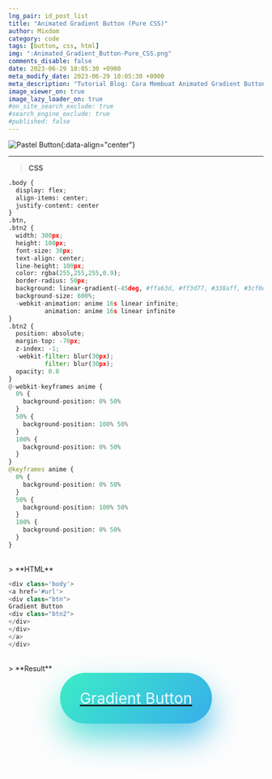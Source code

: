 ```yaml
---
lng_pair: id_post_list
title: "Animated Gradient Button (Pure CSS)"
author: Mixdom
category: code 
tags: [button, css, html]
img: ":Animated_Gradient_Button-Pure_CSS.png"
comments_disable: false
date: 2023-06-29 10:05:30 +0900
meta_modify_date: 2023-06-29 10:05:30 +0900
meta_description: "Tutorial Blog: Cara Membuat Animated Gradient Button (Pure CSS)"
image_viewer_on: true
image_lazy_loader_on: true
#on_site_search_exclude: true
#search_engine_exclude: true
#published: false
---
```


![Pastel Button](:Animated_Gradient_Button-Pure_CSS.png){:data-align="center"}

***

> **CSS**

```python
.body {
  display: flex;
  align-items: center;
  justify-content: center
}
.btn,
.btn2 {
  width: 300px;
  height: 100px;
  font-size: 30px;
  text-align: center;
  line-height: 100px;
  color: rgba(255,255,255,0.9);
  border-radius: 50px;
  background: linear-gradient(-45deg, #ffa63d, #ff3d77, #338aff, #3cf0c5);
  background-size: 600%;
  -webkit-animation: anime 16s linear infinite;
          animation: anime 16s linear infinite
}
.btn2 {
  position: absolute;
  margin-top: -70px;
  z-index: -1;
  -webkit-filter: blur(30px);
          filter: blur(30px);
  opacity: 0.8
}
@-webkit-keyframes anime {
  0% {
    background-position: 0% 50%
  }
  50% {
    background-position: 100% 50%
  }
  100% {
    background-position: 0% 50%
  }
}
@keyframes anime {
  0% {
    background-position: 0% 50%
  }
  50% {
    background-position: 100% 50%
  }
  100% {
    background-position: 0% 50%
  }
}
```

<br/>
> **HTML**

```python
<div class='body'>
<a href='#url'>
<div class="btn">
Gradient Button
<div class="btn2">
</div>
</div>
</a>
</div>
```

<br/>
> **Result**

<style>
.body {
  display: flex;
  align-items: center;
  justify-content: center
}
.btn,
.btn2 {
  width: 300px;
  height: 100px;
  font-size: 30px;
  text-align: center;
  line-height: 100px;
  color: rgba(255,255,255,0.9);
  border-radius: 50px;
  background: linear-gradient(-45deg, #ffa63d, #ff3d77, #338aff, #3cf0c5);
  background-size: 600%;
  -webkit-animation: anime 16s linear infinite;
          animation: anime 16s linear infinite
}
.btn2 {
  position: absolute;
  margin-top: -70px;
  z-index: -1;
  -webkit-filter: blur(30px);
          filter: blur(30px);
  opacity: 0.8
}
@-webkit-keyframes anime {
  0% {
    background-position: 0% 50%
  }
  50% {
    background-position: 100% 50%
  }
  100% {
    background-position: 0% 50%
  }
}
@keyframes anime {
  0% {
    background-position: 0% 50%
  }
  50% {
    background-position: 100% 50%
  }
  100% {
    background-position: 0% 50%
  }
  }
</style>

<div class='body'>
<a href='#url'>
<div class="btn">
Gradient Button
<div class="btn2">
</div>
</div>
</a>
</div>
